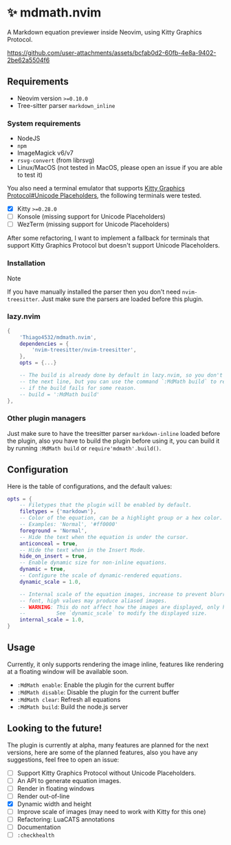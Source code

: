 # ✨ mdmath.nvim

A Markdown equation previewer inside Neovim, using Kitty Graphics Protocol.

https://github.com/user-attachments/assets/bcfab0d2-60fb-4e8a-9402-2be62a5504f6

## Requirements
  - Neovim version `>=0.10.0`
  - Tree-sitter parser `markdown_inline`

### System requirements
  - NodeJS
  - `npm`
  - ImageMagick v6/v7
  - `rsvg-convert` (from librsvg)
  - Linux/MacOS (not tested in MacOS, please open an issue if you are able to test it)

You also need a terminal emulator that supports [Kitty Graphics Protocol#Unicode Placeholders](https://sw.kovidgoyal.net/kitty/graphics-protocol/#unicode-placeholders), the following terminals were tested.
  - [x] Kitty `>=0.28.0`
  - [ ] Konsole (missing support for Unicode Placeholders)
  - [ ] WezTerm (missing support for Unicode Placeholders)

After some refactoring, I want to implement a fallback for terminals that support Kitty Graphics Protocol but doesn't support Unicode Placeholders.

### Installation

>[!NOTE]
> If you have manually installed the parser then you don't need `nvim-treesitter`. Just make sure the parsers are loaded before this plugin.

### lazy.nvim

```lua
{
    'Thiago4532/mdmath.nvim',
    dependencies = {
        'nvim-treesitter/nvim-treesitter',
    },
    opts = {...}

    -- The build is already done by default in lazy.nvim, so you don't need
    -- the next line, but you can use the command `:MdMath build` to rebuild
    -- if the build fails for some reason.
    -- build = ':MdMath build'
},
```

### Other plugin managers

Just make sure to have the treesitter parser `markdown-inline` loaded before the plugin, also you have to build the plugin before using it, you can build it by running `:MdMath build` or `require'mdmath'.build()`.

## Configuration

Here is the table of configurations, and the default values:

```lua
opts = {
    -- Filetypes that the plugin will be enabled by default.
    filetypes = {'markdown'},
    -- Color of the equation, can be a highlight group or a hex color.
    -- Examples: 'Normal', '#ff0000'
    foreground = 'Normal', 
    -- Hide the text when the equation is under the cursor.
    anticonceal = true,
    -- Hide the text when in the Insert Mode.
    hide_on_insert = true,
    -- Enable dynamic size for non-inline equations.
    dynamic = true,
    -- Configure the scale of dynamic-rendered equations.
    dynamic_scale = 1.0,

    -- Internal scale of the equation images, increase to prevent blurry images when increasing terminal
    -- font, high values may produce aliased images.
    -- WARNING: This do not affect how the images are displayed, only how many pixels are used to render them.
    --          See `dynamic_scale` to modify the displayed size.
    internal_scale = 1.0,
}
```

## Usage

Currently, it only supports rendering the image inline, features like rendering at a floating window will be available soon.
  - `:MdMath enable`: Enable the plugin for the current buffer
  - `:MdMath disable`: Disable the plugin for the current buffer
  - `:MdMath clear`: Refresh all equations
  - `:MdMath build`: Build the node.js server

## Looking to the future!

The plugin is currently at alpha, many features are planned for the next versions, here are some of the planned features, also you have any suggestions, feel free to open an issue:
  - [ ] Support Kitty Graphics Protocol without Unicode Placeholders.
  - [ ] An API to generate equation images.
  - [ ] Render in floating windows
  - [ ] Render out-of-line
  - [x] Dynamic width and height
  - [ ] Improve scale of images (may need to work with Kitty for this one)
  - [ ] Refactoring: LuaCATS annotations
  - [ ] Documentation
  - [ ] `:checkhealth`

